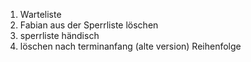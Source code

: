 1. Warteliste
2. Fabian aus der Sperrliste löschen
3. sperrliste händisch
4. löschen nach terminanfang (alte version)
Reihenfolge 